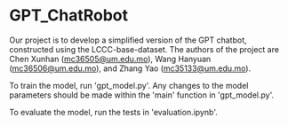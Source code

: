 # GPT_ChatRobot

Our project is to develop a simplified version of the GPT chatbot, constructed using the LCCC-base-dataset. The authors of the project are Chen Xunhan (mc36505@um.edu.mo), Wang Hanyuan (mc36506@um.edu.mo), and Zhang Yao (mc35133@um.edu.mo).

To train the model, run 'gpt_model.py'. Any changes to the model parameters should be made within the 'main' function in 'gpt_model.py'.

To evaluate the model, run the tests in 'evaluation.ipynb'.
